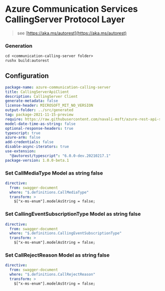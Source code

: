 # Azure Communication Services CallingServer Protocol Layer

> see [https://aka.ms/autorest](https://aka.ms/autorest)

### Generation

```ps
cd <communication-calling-server folder>
rushx build:autorest
```

## Configuration

```yaml
package-name: azure-communication-calling-server
title: CallingServerApiClient
description: CallingServer Client
generate-metadata: false
license-header: MICROSOFT_MIT_NO_VERSION
output-folder: ../src/generated
tag: package-2021-11-15-preview
require: https://raw.githubusercontent.com/navali-msft/azure-rest-api-specs/773f9b008157ff125fa339b23eab534308e61d3f/specification/communication/data-plane/CallingServer/readme.md
model-date-time-as-string: false
optional-response-headers: true
typescript: true
azure-arm: false
add-credentials: false
disable-async-iterators: true
use-extension:
  "@autorest/typescript": "6.0.0-dev.20210217.1"
package-version: 1.0.0-beta.1
```

### Set CallMediaType Model as string false

```yaml
directive:
  from: swagger-document
  where: "$.definitions.CallMediaType"
  transform: >
    $["x-ms-enum"].modelAsString = false;
```

### Set CallingEventSubscriptionType Model as string false

```yaml
directive:
  from: swagger-document
  where: "$.definitions.CallingEventSubscriptionType"
  transform: >
    $["x-ms-enum"].modelAsString = false;
```

### Set CallRejectReason Model as string false

```yaml
directive:
  from: swagger-document
  where: "$.definitions.CallRejectReason"
  transform: >
    $["x-ms-enum"].modelAsString = false;
```
